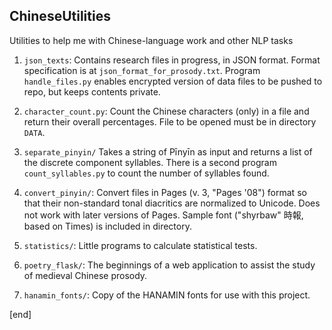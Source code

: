 ## ChineseUtilities

Utilities to help me with Chinese-language work and other NLP tasks

 1. `json_texts`: Contains research files in progress, in JSON format. Format specification is at `json_format_for_prosody.txt`. Program `handle_files.py` enables encrypted version of data files to be pushed to repo, but keeps contents private.

 1. `character_count.py`: Count the Chinese characters (only) in a file and return their overall percentages. File to be opened must be in directory `DATA`.

 1. `separate_pinyin/` Takes a string of Pīnyīn as input and returns a list of the discrete component syllables. There is a second program `count_syllables.py` to count the number of syllables found.

1. `convert_pinyin/`: Convert files in Pages (v. 3, "Pages '08") format so that their non-standard tonal diacritics are normalized to Unicode. Does not work with later versions of Pages. Sample font ("shyrbaw" 時報, based on Times) is included in directory.

 1. `statistics/`: Little programs to calculate statistical tests.

 1. `poetry_flask/`: The beginnings of a web application to assist the study of medieval Chinese prosody.

 1. `hanamin_fonts/`: Copy of the HANAMIN fonts for use with this project.
 
 
[end]
